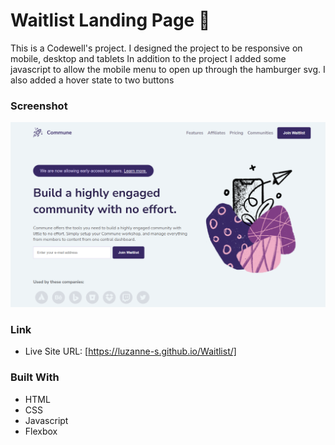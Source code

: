 
# Waitlist Landing Page 👋

This is a Codewell's project.
I designed the project to be responsive on mobile, desktop and tablets
In addition to the project I added some javascript to allow the mobile menu to open up through the hamburger svg. I also added a hover state to two buttons 

### Screenshot

![](Assets/waitlist.png)

### Link
- Live Site URL: [https://luzanne-s.github.io/Waitlist/]

### Built With
- HTML
- CSS
- Javascript
- Flexbox


